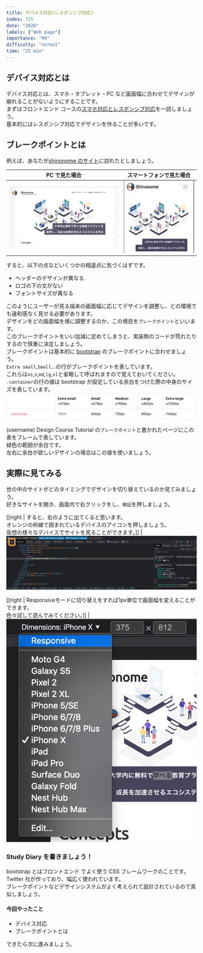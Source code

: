 ```yaml
---
title: デバイス対応(レスポンシブ対応)
index: 725
date: "2020"
labels: ["Web page"]
importance: "90"
difficulty: "normal"
time: "25 min"
---
```


## デバイス対応とは

デバイス対応とは、スマホ・タブレット・PC など画面幅に合わせてデザインが崩れることがないようにすることです。  
まずはフロントエンド コースの[スマホ対応とレスポンシブ対応](https://basic-frontend.4nonome.com/bootstrapGit/350/)を一読しましょう。  
基本的にはレスポンシブ対応でデザインを作ることが多いです。

## ブレークポイントとは

例えば、あなたが[shinonome のサイト](https://shinonome.io/)に訪れたとしましょう。

| PC で見た場合       | スマートフォンで見た場合     |
| ------------------- | ---------------------------- |
| ![pc](./img/pc.png) | ![mobile](./img/mobile2.png) |

すると、以下の点などいくつかの相違点に気づくはずです。

- ヘッダーのデザインが異なる
- ロゴの下の文がない
- フォントサイズが異なる

このようにユーザーが見る端末の画面幅に応じてデザインを調整し、どの環境でも違和感なく見せる必要があります。  
デザインをどの画面幅を境に調整するのか、この境目を`ブレークポイント`といいます。  
このブレークポイントをいい加減に定めてしまうと、実装側のコードが荒れたりするので慎重に決定しましょう。  
ブレークポイントは基本的に [bootstrap](https://getbootstrap.jp/) のブレークポイントに合わせましょう。  
`Extra small`,`Small`...の行がブレークポイントを表しています。  
これらは`xs`,`s`,`md`,`lg`,`xl`と省略して呼ばれますので覚えておいてください。  
`.container`の行の値は bootstrap が設定している余白をつけた際の中身のサイズを表しています。
![break point](./img/break-point2.png)

(username) Design Course Tutorial の`ブレークポイント`と書かれたページにこの表をフレームで表しています。  
緑色の範囲が余白です。  
左右に余白が欲しいデザインの場合はこの値を使いましょう。

## 実際に見てみる

世の中のサイトがどのタイミングでデザインを切り替えているのか見てみましょう。  
好きなサイトを開き、画面内で右クリックをし、`検証`を押しましょう。

[[right | すると、右のように出てくると思います。<br/>オレンジの枠線で囲まれているデバイスのアイコンを押しましょう。<br/>仮想の様々なデバイスでサイトを見ることができます。]]
| ![kensyou](./img/kensyou.png)

[[right | Responsiveモードに切り替えをすれば1px単位で画面幅を変えることができます。</br>色々試して遊んでみてください。]]
| ![dropdown](./img/dropdown.png)

### Study Diary を書きましょう！

bootstrap とはフロントエンド でよく使う CSS フレームワークのことです。  
Twitter 社が作っており、幅広く使われています。  
ブレークポイントなどデザインシステムがよく考えられて設計されているので真似しましょう。

#### 今回やったこと

- デバイス対応
- ブレークポイントとは

できたら次に進みましょう。
